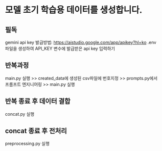 # 모델 초기 학습용 데이터를 생성합니다.

## 필독
gemini api key 발급방법: https://aistudio.google.com/app/apikey?hl=ko
.env파일을 생성하여 API_KEY 변수에 발급받은 api key 입력하기

## 반복과정
main.py 실행 >> created_data에 생성된 csv파일에 번호지정 >> prompts.py에서 프롬프트 엔지니어링 >> main.py 실행

## 반복 종료 후 데이터 결합
concat.py 실행

## concat 종료 후 전처리
preprocessing.py 실행
